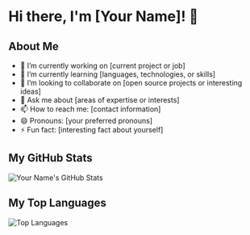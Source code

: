 # Hi there, I'm [Your Name]! 👋

## About Me
- 🔭 I’m currently working on [current project or job]
- 🌱 I’m currently learning [languages, technologies, or skills]
- 👯 I’m looking to collaborate on [open source projects or interesting ideas]
- 💬 Ask me about [areas of expertise or interests]
- 📫 How to reach me: [contact information]
- 😄 Pronouns: [your preferred pronouns]
- ⚡ Fun fact: [interesting fact about yourself]

## My GitHub Stats
![Your Name's GitHub Stats](https://github-readme-stats.vercel.app/api?sjadhav07=yourusername&show_icons=true&theme=dark)

## My Top Languages
![Top Languages](https://github-readme-stats.vercel.app/api/top-langs/?sjadhav07=yourusername&layout=compact&theme=dark)

